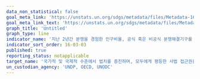 ```yaml
---
data_non_statistical: false
goal_meta_link: 'https://unstats.un.org/sdgs/metadata/files/Metadata-16-03-03.pdf'
goal_meta_link_text: 'https://unstats.un.org/sdgs/metadata/files/Metadata-16-03-03.pdf'
graph_title: 'Untitled'
graph_type: line
indicator_name: '지난 2년간 분쟁을 경험한 인구비율, 공식 혹은 비공식 분쟁해결기구를 이용한 인구 비율(기구 유형별)'
indicator_sort_order: 16-03-03
published: true
reporting_status: notapplicable
target_name: '국가적 및 국제적 수준에서 법치를 증진하며, 모두에게 평등한 사법 접근권을 보장'
un_custodian_agency: 'UNDP, OECD, UNODC'
---
```

